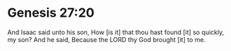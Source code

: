 # Genesis 27:20

And Isaac said unto his son, How [is it] that thou hast found [it] so quickly, my son? And he said, Because the LORD thy God brought [it] to me.
